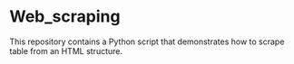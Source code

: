 # Web_scraping
This repository contains a Python script that demonstrates how to scrape table from an HTML structure.
